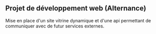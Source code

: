 ## Projet de développement web (Alternance)

<p>Mise en place d'un site vitrine dynamique et d'une api permettant de communiquer avec de futur services externes.</p>
